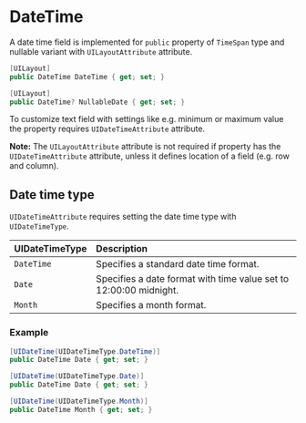 # DateTime

A date time field is implemented for `public` property of `TimeSpan` type and nullable variant with `UILayoutAttribute` attribute.

```csharp
[UILayout]
public DateTime DateTime { get; set; }

[UILayout]
public DateTime? NullableDate { get; set; }
```

To customize text field with settings like e.g. minimum or maximum value the property requires `UIDateTimeAttribute` attribute.

**Note:** The `UILayoutAttribute` attribute is not required if property has the `UIDateTimeAttribute` attribute, unless it defines location of a field (e.g. row and column).

## Date time type
`UIDateTimeAttribute` requires setting the date time type with `UIDateTimeType`.

| UIDateTimeType    | Description | 
| ------------- |:------------- 
| `DateTime` | Specifies a standard date time format. |
| `Date` | Specifies a date format with time value set to 12:00:00 midnight. |
| `Month` | Specifies a month format. |

### Example
```csharp
[UIDateTime(UIDateTimeType.DateTime)]
public DateTime Date { get; set; }

[UIDateTime(UIDateTimeType.Date)]
public DateTime Date { get; set; }

[UIDateTime(UIDateTimeType.Month)]
public DateTime Month { get; set; }
```